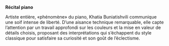 **Récital piano**

Artiste entière, «phénomène» du piano, Khatia Buniatishvili communique une soif intense de liberté. 
D’une aisance technique remarquable, elle capte l’attention par un travail approfondi sur les couleurs 
et la mise en valeur de détails choisis, proposant des interprétations qui s’échappent du style classique 
pour satisfaire sa curiosité et son goût de l’éclectisme.



 
